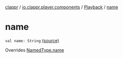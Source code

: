 [clappr](../../index.md) / [io.clappr.player.components](../index.md) / [Playback](index.md) / [name](.)

# name

`val name: String` [(source)](https://github.com/clappr/clappr-android/tree/dev/clappr/src/main/kotlin/io/clappr/player/components/Playback.kt#L17)

Overrides [NamedType.name](../../io.clappr.player.base/-named-type/name.md)

